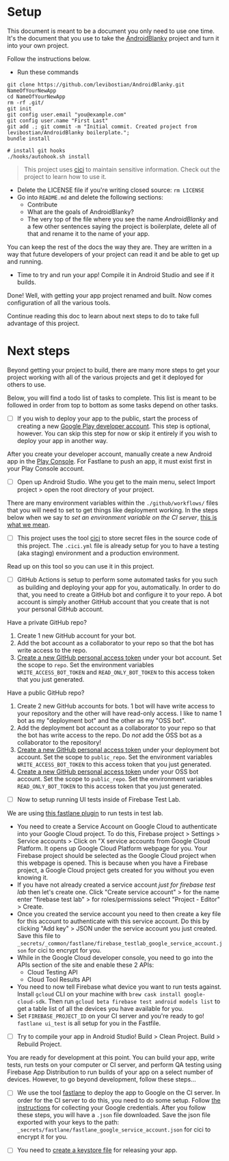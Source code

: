 # Setup

This document is meant to be a document you only need to use one time. It's the document that you use to take the [AndroidBlanky](https://github.com/levibostian/androidblanky/) project and turn it into your own project. 

Follow the instructions below. 

* Run these commands

```
git clone https://github.com/levibostian/AndroidBlanky.git NameOfYourNewApp
cd NameOfYourNewApp
rm -rf .git/
git init
git config user.email "you@example.com"
git config user.name "First Last"
git add .; git commit -m "Initial commit. Created project from levibostian/AndroidBlanky boilerplate.";
bundle install

# install git hooks
./hooks/autohook.sh install
```

> This project uses [cici](https://github.com/levibostian/cici/) to maintain sensitive information. Check out the project to learn how to use it.

* Delete the LICENSE file if you're writing closed source: `rm LICENSE`
* Go into `README.md` and delete the following sections:
  * Contribute
  * What are the goals of AndroidBlanky?
  * The very top of the file where you see the name *AndroidBlanky* and a few other sentences saying the project is boilerplate, delete all of that and rename it to the name of your app. 

You can keep the rest of the docs the way they are. They are written in a way that future developers of your project can read it and be able to get up and running. 

* Time to try and run your app! Compile it in Android Studio and see if it builds. 

Done! Well, with getting your app project renamed and built. Now comes configuration of all the various tools.

Continue reading this doc to learn about next steps to do to take full advantage of this project.

# Next steps

Beyond getting your project to build, there are many more steps to get your project working with all of the various projects and get it deployed for others to use.

Below, you will find a todo list of tasks to complete. This list is meant to be followed in order from top to bottom as some tasks depend on other tasks.

- [ ] If you wish to deploy your app to the public, start the process of creating a new [Google Play developer account](https://play.google.com/apps/publish/). This step is optional, however. You can skip this step for now or skip it entirely if you wish to deploy your app in another way.

After you create your developer account, manually create a new Android app in the [Play Console](https://play.google.com/apps/publish). For Fastlane to push an app, it must exist first in your Play Console account.

- [ ] Open up Android Studio. Whe you get to the main menu, select Import project > open the root directory of your project.

There are many environment variables within the `./github/workflows/` files that you will need to set to get things like deployment working. In the steps below when we say to *set an environment variable on the CI server*, [this is what we mean](https://docs.github.com/en/actions/security-guides/encrypted-secrets#creating-encrypted-secrets-for-a-repository).

- [ ] This project uses the tool [cici](https://github.com/levibostian/cici/) to store secret files in the source code of this project. The `.cici.yml` file is already setup for you to have a testing (aka staging) environment and a production environment.

Read up on this tool so you can use it in this project.

- [ ] GitHub Actions is setup to perform some automated tasks for you such as building and deploying your app for you, automatically. In order to do that, you need to create a GitHub bot and configure it to your repo. A bot account is simply another GitHub account that you create that is not your personal GitHub account. 

Have a private GitHub repo? 
1. Create 1 new GitHub account for your bot. 
2. Add the bot account as a collaborator to your repo so that the bot has write access to the repo. 
3. [Create a new GitHub personal access token](https://github.com/settings/tokens/new) under your bot account. Set the scope to `repo`. Set the environment variables `WRITE_ACCESS_BOT_TOKEN` and `READ_ONLY_BOT_TOKEN` to this access token that you just generated. 

Have a public GitHub repo? 
1. Create 2 new GitHub accounts for bots. 1 bot will have write access to your repository and the other will have read-only access. I like to name 1 bot as my "deployment bot" and the other as my "OSS bot". 
2. Add the deployment bot account as a collaborator to your repo so that the bot has write access to the repo. Do *not* add the OSS bot as a collaborator to the repository! 
3. [Create a new GitHub personal access token](https://github.com/settings/tokens/new) under your deployment bot account. Set the scope to `public_repo`. Set the environment variables `WRITE_ACCESS_BOT_TOKEN` to this access token that you just generated. 
4. [Create a new GitHub personal access token](https://github.com/settings/tokens/new) under your OSS bot account. Set the scope to `public_repo`. Set the environment variables `READ_ONLY_BOT_TOKEN` to this access token that you just generated. 

- [ ] Now to setup running UI tests inside of Firebase Test Lab.

We are using [this fastlane plugin](https://github.com/pink-room/fastlane-plugin-run_tests_firebase_testlab) to run tests in test lab.

* You need to create a Service Account on Google Cloud to authenticate into your Google Cloud project. To do this, Firebase project > Settings > Service accounts > Click on "X service accounts from Google Cloud Platform. It opens up Google Cloud Platform webpage for you. Your Firebase project should be selected as the Google Cloud project when this webpage is opened. This is because when you have a Firebase project, a Google Cloud project gets created for you without you even knowing it.
* If you have not already created a service account *just for firebase test lab* then let's create one. Click "Create service account" > for the name enter "firebase test lab" > for roles/permissions select "Project - Editor" > Create.
* Once you created the service account you need to then create a key file for this account to authenticate with this service account. Do this by clicking "Add key" > JSON under the service account you just created. Save this file to `_secrets/_common/fastlane/firebase_testlab_google_service_account.json` for cici to encrypt for you.
* While in the Google Cloud developer console, you need to go into the APIs section of the site and enable these 2 APIs:
  * Cloud Testing API
  * Cloud Tool Results API
* You need to now tell Firebase what device you want to run tests against. Install `gcloud` CLI on your machine with `brew cask install google-cloud-sdk`. Then run `gcloud beta firebase test android models list` to get a table list of all the devices you have available for you.
* Set `FIREBASE_PROJECT_ID` on your CI server and you're ready to go! `fastlane ui_test` is all setup for you in the Fastfile.

- [ ] Try to compile your app in Android Studio! Build > Clean Project. Build > Rebuild Project.

You are ready for development at this point. You can build your app, write tests, run tests on your computer or CI server, and perform QA testing using Firebase App Distribution to run builds of your app on a select number of devices. However, to go beyond development, follow these steps...

- [ ] We use the tool [fastlane](http://fastlane.tools/) to deploy the app to Google on the CI server. In order for the CI server to do this, you need to do some setup. Follow [the instructions](https://docs.fastlane.tools/getting-started/android/setup/#setting-up-supply) for collecting your Google credentials. After you follow these steps, you will have a `.json` file downloaded. Save the json file exported with your keys to the path: `_secrets/fastlane/fastlane_google_service_account.json` for cici to encrypt it for you.

- [ ] You need to [create a keystore file](keystores/README.md) for releasing your app.
